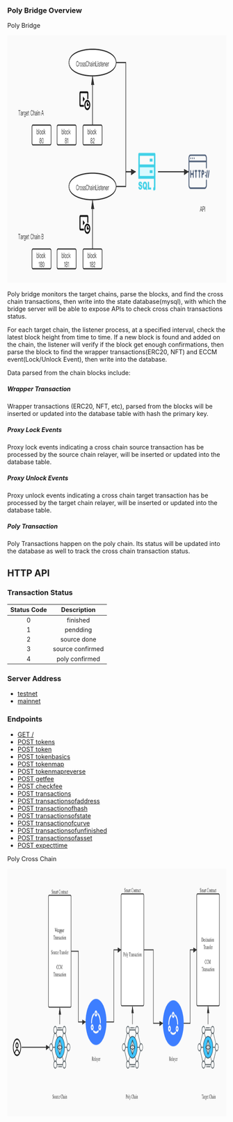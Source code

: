 ### Poly Bridge Overview


Poly Bridge
<div align=center><img width="800" height="570" src="PolyBridge.jpg"/></div>


Poly bridge monitors the target chains, parse the blocks, and find the cross chain transactions, then write into the state database(mysql), with which the bridge server will be able to expose APIs to check cross chain transactions status.


For each target chain, the listener process, at a specified interval, check the latest block height from time to time. If a new block is found and added on the chain, the listener will verify if the block get enough confirmations, then parse the block to find the wrapper transactions(ERC20, NFT) and ECCM event(Lock/Unlock Event), then write into the database.


Data parsed from the chain blocks include:
##### Wrapper Transaction

Wrapper transactions (ERC20, NFT, etc), parsed from the blocks will be inserted or updated into the database table with hash the primary key. 

##### Proxy Lock Events

Proxy lock events indicating a cross chain source transaction has be processed by the source chain relayer, will be inserted or updated into the database table.

##### Proxy Unlock Events

Proxy unlock events indicating a cross chain target transaction has be processed by the target chain relayer, will be inserted or updated into the database table.

##### Poly Transaction

Poly Transactions happen on the poly chain. Its status will be updated into the database as well to track the cross chain transaction status. 

## HTTP API

### Transaction Status

Status Code|Description
:--:|:--:
0|finished
1|pendding
2|source done
3|source confirmed
4|poly confirmed

### Server Address
* [testnet](https://bridge.poly.network/testnet/v1/)
* [mainnet](https://bridge.poly.network/v1/)

### Endpoints
* [GET /](#get-/)
* [POST tokens](#post-tokens)
* [POST token](#post-token)
* [POST tokenbasics](#post-tokenbasics)
* [POST tokenmap](#post-tokenmap)
* [POST tokenmapreverse](#post-tokenmapreverse)
* [POST getfee](#post-getfee)
* [POST checkfee](#post-checkfee)
* [POST transactions](#post-transactions)
* [POST transactionsofaddress](#post-transactionsofaddress)
* [POST transactionofhash](#post-transactionofhash)
* [POST transactionsofstate](#post-transactionsofstate)
* [POST transactionofcurve](#post-transactionofcurve)
* [POST transactionsofunfinished](#post-transactionsofunfinished)
* [POST transactionsofasset](#post-transactionsofasset)
* [POST expecttime](#post-expecttime)


Poly Cross Chain
<div align=center><img width="800" height="570" src="PolyCrossChain.jpg"/></div>


